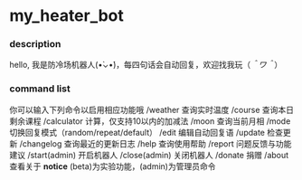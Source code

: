 # my_heater_bot
### description
hello,  我是防冷场机器人(•̀⌄•́)，每四句话会自动回复，欢迎找我玩（*＾ワ＾*）
### command list
你可以输入下列命令以启用相应功能哦
/weather 查询实时温度
/course 查询本日剩余课程
/calculator 计算，仅支持10以内的加减法
/moon 查询当前月相
/mode 切换回复模式（random/repeat/default）
/edit 编辑自动回复语
/update 检查更新
/changelog 查询最近的更新日志
/help 查询使用帮助
/report 问题反馈与功能建议
/start(admin) 开启机器人
/close(admin) 关闭机器人
/donate 捐赠
/about 查看关于
**notice** (beta)为实验功能，(admin)为管理员命令
